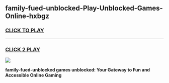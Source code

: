 
## family-fued-unblocked-Play-Unblocked-Games-Online-hxbgz
<h3>
<a href="https://premium76.site?title=family-fued-unblocked&ref=25A">CLICK TO PLAY</a></h3>
<hr>

<h3>
<a href="https://premium76.site?title=family-fued-unblocked&ref=25A">CLICK 2 PLAY</a>
  
</h3>

<a href="https://premium76.site?title=family-fued-unblocked&ref=25A"><img src="https://clearcache.store/games.png"></a>


**family-fued-unblocked games unblocked: Your Gateway to Fun and Accessible Online Gaming**
